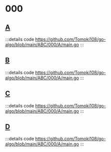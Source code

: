 # 000

## [A](https://atcoder.jp/contests/abc000/tasks/abc000_a)

:::details code
https://github.com/Tomoki108/go-algo/blob/main/ABC/000/A/main.go
:::

## [B](https://atcoder.jp/contests/abc000/tasks/abc000_b)

:::details code
https://github.com/Tomoki108/go-algo/blob/main/ABC/000/A/main.go
:::

## [C](https://atcoder.jp/contests/abc000/tasks/abc000_c)

:::details code
https://github.com/Tomoki108/go-algo/blob/main/ABC/000/A/main.go
:::

## [D](https://atcoder.jp/contests/abc000/tasks/abc000_d)

:::details code
https://github.com/Tomoki108/go-algo/blob/main/ABC/000/A/main.go
:::
